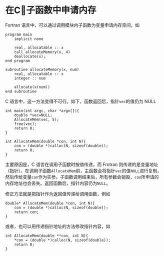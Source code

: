 # 在C子函数中申请内存

Fortran 语言中，可以通过调用模块内子函数为变量申请内存空间，如

```
program main
    implicit none

    real, allocatable :: x
    call allocateMemory(x, 4)
    deallocate(x);
end program

subroutine allocateMemory(x, num)
    real, allocatable :: x
    integer :: num

    allocate(x(num))
end subroutine
```

C 语言中，这一方法变得不可行。如下，函数返回后，指针`vec`的值仍为 NULL

```
int main(int argc, char *argv[]){
    double *vec=NULL;
    AllocateMem(vec, 5);
    free(vec);
    return 0;
}

int AllocateMem(double *con, int N){
    con = (double *)calloc(N, sizeof(double));
    return 0;
}

```

主要原因是，C 语言在调用子函数时按值传递，而 Frotran 则传递的是变量地址（指针）。在调用子函数`AllocateMem`前，主函数会将指针`vec`的值`NULL`进行复制，然后传给变量`con`作为实参。子函数调用结束后，所有参数会销毁，`con`所申请的内存地址也会丢失。返回函数后，指针内容仍为`NULL`。

修正方法就是把指针作为返回值传递给调用函数，例如
```
double* AllocateMem(double *con, int N){
    con = (double *)calloc(N, sizeof(double));
    return con;
}

```

或者，也可以用传递指针地址的方法修改指针内容，如

```
int AllocateMem(double **con, int N){
    *con = (double *)calloc(N, sizeof(double));
    return 0;
}

```
